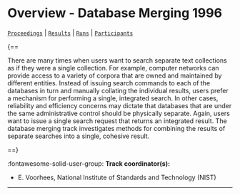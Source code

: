 # Overview - Database Merging 1996

[`Proceedings`](./proceedings.md) | [`Results`](./results.md) | [`Runs`](./runs.md) | [`Participants`](./participants.md)

{==

There are many times when users want to search separate text collections as if they were a single collection. For example, computer networks can provide access to a variety of corpora that are owned and maintained by different entities. Instead of issuing search commands to each of the databases in turn and manually collating the individual results, users prefer a mechanism for performing a single, integrated search. In other cases, reliability and efficiency concerns may dictate that databases that are under the same administrative control should be physically separate. Again, users want to issue a single search request that returns an integrated result. The database merging track investigates methods for combining the results of separate searches into a single, cohesive result.

==}

:fontawesome-solid-user-group: **Track coordinator(s):**

- E. Voorhees, National Institute of Standards and Technology (NIST) 



---

